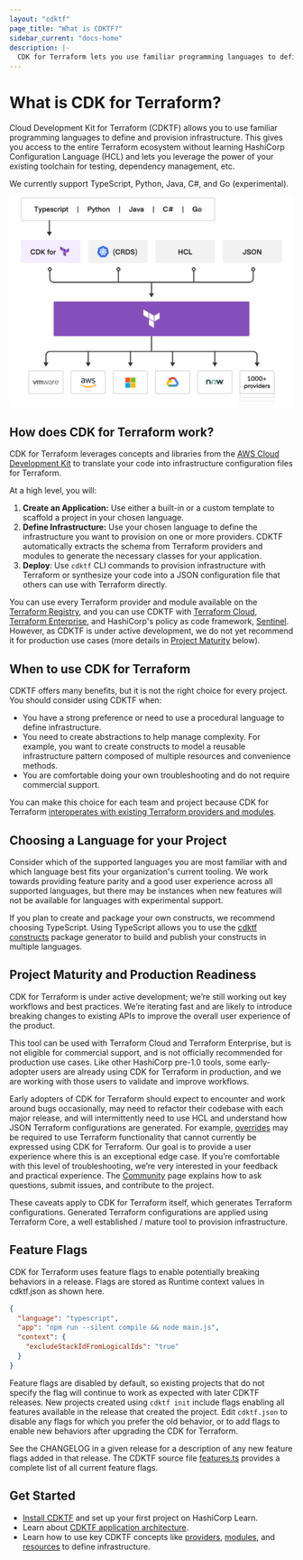 ```yaml
---
layout: "cdktf"
page_title: "What is CDKTF?"
sidebar_current: "docs-home"
description: |-
  CDK for Terraform lets you use familiar programming languages to define and provision infrastructure.
---
```


# What is CDK for Terraform?

Cloud Development Kit for Terraform (CDKTF) allows you to use familiar programming languages to define and provision infrastructure. This gives you access to the entire Terraform ecosystem without learning HashiCorp Configuration Language (HCL) and lets you leverage the power of your existing toolchain for testing, dependency management, etc.

We currently support TypeScript, Python, Java, C#, and Go (experimental).

![terraform platform](terraform-platform.png)

## How does CDK for Terraform work?

CDK for Terraform leverages concepts and libraries from the [AWS Cloud Development Kit](https://aws.amazon.com/cdk/) to translate your code into infrastructure configuration files for Terraform.

At a high level, you will:

1. **Create an Application:** Use either a built-in or a custom template to scaffold a project in your chosen language.
2. **Define Infrastructure:** Use your chosen language to define the infrastructure you want to provision on one or more providers. CDKTF automatically extracts the schema from Terraform providers and modules to generate the necessary classes for your application.
3. **Deploy**: Use `cdktf` CLI commands to provision infrastructure with Terraform or synthesize your code into a JSON configuration file that others can use with Terraform directly.

You can use every Terraform provider and module available on the [Terraform Registry](https://registry.terraform.io/), and you can use CDKTF with [Terraform Cloud](https://www.terraform.io/docs/cloud/index.html), [Terraform Enterprise](https://www.terraform.io/docs/enterprise/index.html), and HashiCorp's policy as code framework, [Sentinel](https://www.hashicorp.com/sentinel). However, as CDKTF is under active development, we do not yet recommend it for production use cases (more details in [Project Maturity](#project-maturity-and-production-readiness) below).

## When to use CDK for Terraform

CDKTF offers many benefits, but it is not the right choice for every project. You should consider using CDKTF when:

- You have a strong preference or need to use a procedural language to define infrastructure.
- You need to create abstractions to help manage complexity. For example, you want to create constructs to model a reusable infrastructure pattern composed of multiple resources and convenience methods.
- You are comfortable doing your own troubleshooting and do not require commercial support.

You can make this choice for each team and project because CDK for Terraform [interoperates with existing Terraform providers and modules](/docs/cdktf/concepts/hcl-interoperability.html).

## Choosing a Language for your Project

Consider which of the supported languages you are most familiar with and which language best fits your organization's current tooling. We work towards providing feature parity and a good user experience across all supported languages, but there may be instances when new features will not be available for languages with experimental support.

If you plan to create and package your own constructs, we recommend choosing TypeScript. Using TypeScript allows you to use the [cdktf constructs](https://github.com/projen/projen#getting-started) package generator to build and publish your constructs in multiple languages.

## Project Maturity and Production Readiness

CDK for Terraform is under active development; we’re still working out key workflows and best practices. We’re iterating fast and are likely to introduce breaking changes to existing APIs to improve the overall user experience of the product.

This tool can be used with Terraform Cloud and Terraform Enterprise, but is not eligible for commercial support, and is not officially recommended for production use cases. Like other HashiCorp pre-1.0 tools, some early-adopter users are already using CDK for Terraform in production, and we are working with those users to validate and improve workflows.

Early adopters of CDK for Terraform should expect to encounter and work around bugs occasionally, may need to refactor their codebase with each major release, and will intermittently need to use HCL and understand how JSON Terraform configurations are generated. For example, [overrides](https://github.com/hashicorp/terraform-cdk/blob/main/docs/working-with-cdk-for-terraform/escape-hatch.md) may be required to use Terraform functionality that cannot currently be expressed using CDK for Terraform. Our goal is to provide a user experience where this is an exceptional edge case. If you’re comfortable with this level of troubleshooting, we’re very interested in your feedback and practical experience. The [Community](./community.html) page explains how to ask questions, submit issues, and contribute to the project.

These caveats apply to CDK for Terraform itself, which generates Terraform configurations. Generated Terraform configurations are applied using Terraform Core, a well established / mature tool to provision infrastructure.

## Feature Flags

CDK for Terraform uses feature flags to enable potentially breaking behaviors in a release. Flags are stored as Runtime context values in cdktf.json as shown here.

```json
{
  "language": "typescript",
  "app": "npm run --silent compile && node main.js",
  "context": {
    "excludeStackIdFromLogicalIds": "true"
  }
}
```

Feature flags are disabled by default, so existing projects that do not specify the flag will continue to work as expected with later CDKTF releases. New projects created using `cdktf init` include flags enabling all features available in the release that created the project. Edit `cdktf.json` to disable any flags for which you prefer the old behavior, or to add flags to enable new behaviors after upgrading the CDK for Terraform.

See the CHANGELOG in a given release for a description of any new feature flags added in that release. The CDKTF source file [features.ts](https://github.com/hashicorp/terraform-cdk/blob/main/packages/cdktf/lib/features.ts) provides a complete list of all current feature flags.

## Get Started

- [Install CDKTF](https://learn.hashicorp.com/tutorials/terraform/cdktf-install?in=terraform/cdktf) and set up your first project on HashiCorp Learn.
- Learn about [CDKTF application architecture](/docs/cdktf/concepts/cdktf-architecture.html).
- Learn how to use key CDKTF concepts like [providers](/docs/cdktf/concepts/providers-and-resources.html), [modules](/docs/cdktf/concepts/modules.html), and [resources](/docs/cdktf/concepts/providers-and-resources.html) to define infrastructure.
